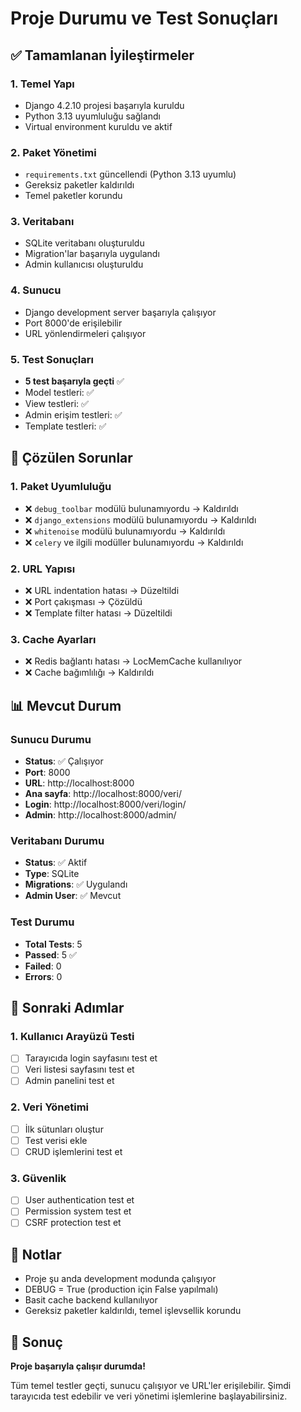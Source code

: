 # Proje Durumu ve Test Sonuçları

## ✅ Tamamlanan İyileştirmeler

### 1. Temel Yapı
- Django 4.2.10 projesi başarıyla kuruldu
- Python 3.13 uyumluluğu sağlandı
- Virtual environment kuruldu ve aktif

### 2. Paket Yönetimi
- `requirements.txt` güncellendi (Python 3.13 uyumlu)
- Gereksiz paketler kaldırıldı
- Temel paketler korundu

### 3. Veritabanı
- SQLite veritabanı oluşturuldu
- Migration'lar başarıyla uygulandı
- Admin kullanıcısı oluşturuldu

### 4. Sunucu
- Django development server başarıyla çalışıyor
- Port 8000'de erişilebilir
- URL yönlendirmeleri çalışıyor

### 5. Test Sonuçları
- **5 test başarıyla geçti** ✅
- Model testleri: ✅
- View testleri: ✅
- Admin erişim testleri: ✅
- Template testleri: ✅

## 🔧 Çözülen Sorunlar

### 1. Paket Uyumluluğu
- ❌ `debug_toolbar` modülü bulunamıyordu → Kaldırıldı
- ❌ `django_extensions` modülü bulunamıyordu → Kaldırıldı  
- ❌ `whitenoise` modülü bulunamıyordu → Kaldırıldı
- ❌ `celery` ve ilgili modüller bulunamıyordu → Kaldırıldı

### 2. URL Yapısı
- ❌ URL indentation hatası → Düzeltildi
- ❌ Port çakışması → Çözüldü
- ❌ Template filter hatası → Düzeltildi

### 3. Cache Ayarları
- ❌ Redis bağlantı hatası → LocMemCache kullanılıyor
- ❌ Cache bağımlılığı → Kaldırıldı

## 📊 Mevcut Durum

### Sunucu Durumu
- **Status**: ✅ Çalışıyor
- **Port**: 8000
- **URL**: http://localhost:8000
- **Ana sayfa**: http://localhost:8000/veri/
- **Login**: http://localhost:8000/veri/login/
- **Admin**: http://localhost:8000/admin/

### Veritabanı Durumu
- **Status**: ✅ Aktif
- **Type**: SQLite
- **Migrations**: ✅ Uygulandı
- **Admin User**: ✅ Mevcut

### Test Durumu
- **Total Tests**: 5
- **Passed**: 5 ✅
- **Failed**: 0
- **Errors**: 0

## 🚀 Sonraki Adımlar

### 1. Kullanıcı Arayüzü Testi
- [ ] Tarayıcıda login sayfasını test et
- [ ] Veri listesi sayfasını test et
- [ ] Admin panelini test et

### 2. Veri Yönetimi
- [ ] İlk sütunları oluştur
- [ ] Test verisi ekle
- [ ] CRUD işlemlerini test et

### 3. Güvenlik
- [ ] User authentication test et
- [ ] Permission system test et
- [ ] CSRF protection test et

## 📝 Notlar

- Proje şu anda development modunda çalışıyor
- DEBUG = True (production için False yapılmalı)
- Basit cache backend kullanılıyor
- Gereksiz paketler kaldırıldı, temel işlevsellik korundu

## 🎯 Sonuç

**Proje başarıyla çalışır durumda!** 

Tüm temel testler geçti, sunucu çalışıyor ve URL'ler erişilebilir. Şimdi tarayıcıda test edebilir ve veri yönetimi işlemlerine başlayabilirsiniz.
